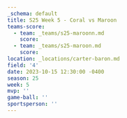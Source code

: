 ```yaml
---
_schema: default
title: S25 Week 5 - Coral vs Maroon
teams-score:
  - team: _teams/s25-maroonn.md
    score:
  - team: _teams/s25-maroon.md
    score:
location: _locations/carter-baron.md
field: '4'
date: 2023-10-15 12:30:00 -0400
season: 25
week: 5
mvp: ''
game-ball: ''
sportsperson: ''
---
```

